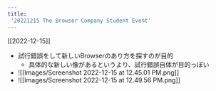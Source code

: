 ```yaml
---
title:
 '20221215 The Browser Company Student Event'
---
```

[[2022-12-15]]
- 試行錯誤をして新しいBrowserのあり方を探すのが目的
	- 具体的な新しい像があるというより、試行錯誤自体が目的っぽい
- ![[Images/Screenshot 2022-12-15 at 12.45.01 PM.png]]
- ![[Images/Screenshot 2022-12-15 at 12.49.56 PM.png]]